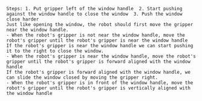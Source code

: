
    Steps: 1. Put gripper left of the window handle  2. Start pushing against the window handle to close the window  3. Push the window close harder
    Just like opening the window, the robot should first move the gripper near the window handle.
    - When the robot's gripper is not near the window handle, move the robot's gripper until the robot's gripper is near the window handle
    If the robot's gripper is near the window handle we can start pushing it to the right to close the window.
    - When the robot's gripper is near the window handle, move the robot's gripper until the robot's gripper is forward aligned with the window handle
    If the robot's gripper is forward aligned with the window handle, we can slide the window closed by moving the gripper right.
    - When the robot's gripper is in front of the window handle, move the robot's gripper until the robot's gripper is vertically aligned with the window handle